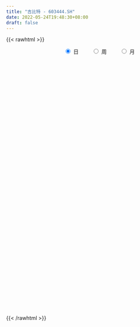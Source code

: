 ```yaml
---
title: "吉比特 - 603444.SH"
date: 2022-05-24T19:48:30+08:00
draft: false
---
```

{{< rawhtml >}}
    <div style="text-align: center">
        <label style="padding: 1rem;"><input style="margin-right: .5rem" type="radio" name="period" value="D" checked onclick="period_change(this)">日</label>
        <label style="padding: 1rem;"><input style="margin-right: .5rem" type="radio" name="period" value="W" onclick="period_change(this)">周</label>
        <label style="padding: 1rem;"><input style="margin-right: .5rem" type="radio" name="period" value="M" onclick="period_change(this)">月</label>
    </div>
    <div id="chart" style="height: 700px;"></div> 
    <script type="text/javascript">
        const D_v = [8212.3,7966.43,9810.75,5604.17,6034.55,9147.65,13395.24,8963.93,9456.13,10742.7,5992.84,10865.68,17449.96,13052.59,18629.07,15870.77,17156.05,20124.22,12674.32,10432.35,9265.03,9914.38,12501.86,12546.35,9649.72,8718.12,11181.09,6939.8,7931.23,7271.02,8077.54,10706.79,10529.13,15126.54,7281.71,8133.26,9789.97,10726.54,10818.87,11082.47,8009.58,12025.8,7934.01,8121.98,27683.08,18960.46,9283.53,6323.07,6444.29,8676.0,11483.41,15464.45,14160.37,12590.01,8336.53,6563.69,9635.74,22881.61,13988.17,10531.76,8834.13,9911.73,10812.29,6774.02,6684.11,11016.94,19465.19,11493.84,8445.22,6320.02,11162.46,9390.19,6411.49,8692.76,6709.0,6028.9,9453.49,22814.46,19098.98,15123.7,8407.77,6555.92,13269.9,15988.44,18237.62,10009.23,9335.24,6976.98,7463.31,7353.84,5228.35,5171.3,5827.61,7092.88,12288.7,20165.12,10191.0,11019.84,7919.64,10847.4,10726.79,5920.97,5085.47,26457.07,19934.6,12157.44,8179.26,7783.63,13226.71,12599.83,10535.91,9761.81,11428.03,13737.93,15489.77,11027.25,8717.16,8691.17,18492.7,14887.47,9391.87,11081.76,10582.44,10307.57,21475.08,21700.96,22452.12,15057.61,10646.1,9180.58,11076.9,8742.52,8267.19,6411.45,6728.47,10525.46,6796.92,16496.4,10108.4,6470.87,7194.81,8582.67,9545.44,11255.62,13261.01,12660.86,10611.05,6923.29,7931.53,8468.64,6684.34,22373.55,12129.18,13628.26,8656.22,7962.06,8138.08,15465.45,13452.82,18149.04,17404.97,11486.36,10760.82,11129.81,12835.37,9168.05,13431.91,10922.49,10310.91,9068.2,18982.72,11874.01,12353.78,7193.18,12435.02,7688.0,11855.01,9766.89,8385.86,7507.4,7609.07,8034.01,5626.47,6542.68,4634.86,3901.56,6076.02,5016.04,7183.09,11102.49,6186.39,9584.52,6807.0,5537.89,4973.71,4277.6,3503.0,4715.53,6042.19,8077.51,14424.68,6445.31,6422.49,5796.85,6651.51,8476.24,9711.34,12573.94,10271.25,6185.38,5894.7,5147.62,4150.54,7650.13,4492.67,8214.62,6237.56,14061.36,7477.0,6883.17,11427.41,15634.46,21606.52,12178.03,8487.5,8567.39,6994.5,5039.39,9432.84,5751.53,5850.68,10792.22,7828.93,6921.13,5123.91,9699.48,7266.22,4996.75,4303.27,3928.45,8348.16,4568.47,5553.08,5880.86,4623.36,6147.61,5452.94,6157.96,3921.12,4143.37]
const D_histogram = [0.0,-0.326165698,0.3615817887,0.5855297354,1.0515034234,2.25658909,1.6240356333,2.108869151,2.942431963,2.4817738731,2.0932338782,1.6285914608,3.5206633864,4.5786551446,6.1466938281,7.9155943255,10.5983717302,11.5184767645,10.8952705864,9.3969252359,8.3564245474,6.2412689832,5.9496521499,3.0020979628,1.3743178522,-0.6044409577,-1.2037245509,-2.1184284705,-3.2995874811,-4.2756805209,-4.51478584,-5.1199223127,-5.0049988562,-5.3947668188,-5.8912987934,-6.4292679626,-7.0445428175,-7.5201946505,-6.3409083232,-5.9802482821,-5.224579606,-3.6881137227,-2.9905332402,-2.1739430781,-4.6235144402,-3.5672176847,-3.0213115283,-2.8547110011,-2.0092257997,-1.9891346686,-3.3002743768,-6.5515421605,-8.7277670259,-9.993494019,-9.4508451038,-8.6482338072,-7.5276012483,-7.3127170665,-6.0624670108,-5.4875356307,-5.4264370072,-3.6770522056,-2.4453364621,-1.6657486198,-0.8189050386,-0.0210432674,0.2126954834,-0.0086042101,0.3138775781,0.9534888219,0.8488595026,1.4784922003,1.7139934118,1.6454930735,1.4968933357,1.2653952864,1.6681737595,-0.4776655111,0.5957163903,1.4651541829,1.3119183495,1.6421397438,3.2375998979,5.2081207369,4.4417180164,4.1405915711,3.543105678,3.1598926551,2.9092860052,2.3204672059,1.4589537609,0.55343263,0.1782258919,0.5150446513,2.4321445178,1.0064684595,-0.5507670254,-0.1483135283,0.3003411155,1.2326249729,0.9201773887,0.9223412476,0.8812632531,-0.681133896,-2.789082952,-4.0422237189,-4.4956800623,-4.6673121494,-3.97357097,-3.440519085,-2.8781804313,-2.5586291216,-1.9324101666,-1.0688702392,0.3867552024,0.9828728971,1.6314956396,2.4096114178,3.2663685874,3.5949994874,3.8631380013,4.2376256208,4.3851228428,4.5075371743,5.496334499,5.8620285763,6.6347763621,5.8944989499,5.5426986935,5.1266165568,4.042270843,3.223588028,2.1615333927,1.1295589231,0.1679614323,-0.2728911013,-0.7519426944,-1.9634364802,-2.6173904584,-3.1502573049,-3.3278084682,-2.8099829977,-1.8089881335,-0.7260912989,0.6289306775,1.5168738571,1.7338995753,1.843841549,1.2598828122,0.4990590561,0.0410802162,1.5822853879,2.1359915256,3.1750969408,3.0899882928,2.4672200283,1.3782994116,2.286294984,3.2293496079,4.2165880111,4.4822215552,3.8970846621,3.0131844496,1.6515110351,-0.3157460901,-1.1366885952,-3.0154287375,-3.2178728072,-3.6607091132,-4.235424441,-3.4498144219,-3.6346015437,-4.4011370607,-4.4739019903,-5.4268674739,-5.4423015131,-6.2515925742,-5.922948579,-5.4402471999,-4.591305602,-3.2515083708,-1.7160920601,-0.8699758888,-0.8622876023,-0.5484199682,0.0029250105,0.7665767932,1.5370502358,1.7148946575,0.6663744134,0.3550715097,-0.3476787697,-0.2943171246,-0.3057764971,-0.2411014828,-0.3296633175,-0.2487754608,-0.0064047099,-0.0917867262,-1.1958956665,-1.7390726474,-2.0361722902,-2.0348543102,-2.4484163598,-3.2630953656,-2.9846161961,-0.6687123118,1.1537887679,2.8228925032,3.5994074109,4.2920085228,4.286721252,3.9931303475,3.826549269,3.102705325,3.2254319048,3.5678205948,5.0567399282,5.3989726345,5.0305292215,3.9887030996,2.1607423972,1.4240896015,0.0291416469,-0.5938607973,-1.4045529685,-2.3005561413,-2.9486602745,-2.4344275615,-2.4692152294,-1.9771052864,-3.4895933613,-4.0212031133,-3.7782310621,-3.5430924701,-1.9491638984,-1.185823928,-1.1930915035,-1.3071251859,-1.1594644626,-0.4894734159,-0.2091618717,0.5151996627,1.3499015556,2.0003070463,2.2668330066,2.1393081386,1.9378445492,1.9211647084,1.5522068104]
const D_fast = [0.0,-0.4077071225,0.3704358114,0.740766192,1.4696157358,3.2388486749,3.0123041266,4.024354932,5.5935257348,5.7533111132,5.8880795878,5.8305850356,8.6028228077,10.8054783522,13.9101904926,17.6579895715,22.9903599087,26.7900841342,28.8906956027,29.7415815612,30.7901870094,30.235348691,31.4311448952,29.2341151988,27.9499145513,25.820045502,24.9198307711,23.4755197338,21.4694638529,19.424450683,18.0566489039,16.1715318529,15.0352055954,13.2967459281,11.3273892551,9.1821030953,6.8056925359,4.4499920403,4.0440512869,2.9096492574,2.359173032,2.9736104846,2.9235576571,3.1966620497,-0.4087879225,-0.2442955882,-0.4537173139,-1.000794537,-0.6576157854,-1.1348083216,-3.271016624,-8.1601699478,-12.5183365697,-16.2824370675,-18.1024994282,-19.4619465835,-20.2232143366,-21.8365094215,-22.1018761184,-22.8988286461,-24.1943392743,-23.3642175241,-22.7438358961,-22.3806852088,-21.7385678872,-20.9459669329,-20.6590543113,-20.8825050572,-20.4815538746,-19.6035704252,-19.4959848689,-18.4967291211,-17.8327295567,-17.4898566266,-17.2642330304,-17.1793822581,-16.3595603453,-18.6248159936,-17.4025049946,-16.1667786563,-15.9920349024,-15.251278572,-12.8464184435,-9.5738674203,-9.2298406367,-8.4958191892,-8.2075286627,-7.8007685219,-7.3240536706,-7.3327556683,-7.8295306731,-8.5966936465,-8.9273439117,-8.4617639894,-5.9366279934,-7.1106869368,-8.8056141781,-8.4402390631,-7.9164991404,-6.6760590398,-6.7584622768,-6.525713106,-6.3464752872,-8.0791559103,-10.8843757043,-13.148072401,-14.7254487599,-16.0639088843,-16.3635604475,-16.6906383338,-16.8478447879,-17.1679507586,-17.0248343453,-16.4285119776,-14.8761977354,-14.0343618164,-12.9778651641,-11.5973465314,-9.9239972149,-8.6966164431,-7.4626934288,-6.0287994042,-4.7850214714,-3.5357228464,-1.1728418969,0.6583593245,3.0898012007,3.823148526,4.857022943,5.7225949455,5.6488169424,5.6360311344,5.1143598474,4.3647751086,3.4451679758,2.9360926669,2.2690554002,0.5667024944,-0.7415990984,-2.0620302712,-3.0715335516,-3.2562038305,-2.7074559997,-1.8060819898,-0.293827344,0.9733342998,1.6238349119,2.1947372729,1.9257492391,1.289690247,0.8419814612,2.7787579799,3.866461999,5.6993416493,6.3867300745,6.3807668171,5.6364210533,7.1159903717,8.8663823976,10.9077678036,12.2939567365,12.6830910089,12.5524869088,11.6036912531,9.5574976054,8.4523829514,5.8197856248,4.8128733532,3.4548597689,1.8212883309,1.7444447446,0.6510072368,-1.2158125454,-2.4070529726,-4.7167353247,-6.0927447421,-8.4649339468,-9.6170270963,-10.4943875172,-10.7932723197,-10.2663521813,-9.1599588856,-8.5313366866,-8.7392203006,-8.5624576586,-8.0103814273,-7.0550854463,-5.9003494447,-5.2937813586,-6.1757079994,-6.3982430256,-7.1879129974,-7.2081306335,-7.2960341303,-7.2916344867,-7.4626121508,-7.4439181593,-7.2031485858,-7.3114772837,-8.7145601406,-9.6925052834,-10.4986479988,-11.0060435963,-12.0317097358,-13.6621625831,-14.1298374625,-11.9811116562,-9.8701633845,-7.4953365234,-5.8189697631,-4.0533665204,-2.9869734783,-2.2822817959,-1.4922255571,-1.4403931698,-0.5113086138,0.7230352248,3.4761395403,5.1681154052,6.0573042976,6.0126539506,4.7248788475,4.3442484521,2.9565859093,2.1851182657,1.0232878524,-0.4478543557,-1.8331235575,-1.9274977348,-2.5795892101,-2.5817555887,-4.9666420039,-6.5035525343,-7.2051382486,-7.8557727741,-6.749135177,-6.2822511886,-6.58779164,-7.0286066189,-7.1708120112,-6.6231893185,-6.3951682422,-5.5420067922,-4.3698295104,-3.2193472581,-2.3861130461,-1.9788108795,-1.6958133316,-1.2322019954,-1.2131081907]
const D_slow = [0.0,-0.0815414245,0.0088540227,0.1552364565,0.4181123124,0.9822595849,1.3882684932,1.915485781,2.6510937717,3.27153724,3.7948457096,4.2019935748,5.0821594214,6.2268232075,7.7634966646,9.7423952459,12.3919881785,15.2716073696,17.9954250162,20.3446563252,22.4337624621,23.9940797079,25.4814927453,26.232017236,26.5755966991,26.4244864597,26.123555322,25.5939482043,24.769051334,23.7001312038,22.5714347438,21.2914541657,20.0402044516,18.6915127469,17.2186880485,15.6113710579,13.8502353535,11.9701866909,10.3849596101,8.8898975395,7.583752638,6.6617242073,5.9140908973,5.3706051278,4.2147265177,3.3229220965,2.5675942144,1.8539164642,1.3516100142,0.8543263471,0.0292577529,-1.6086277873,-3.7905695437,-6.2889430485,-8.6516543244,-10.8137127762,-12.6956130883,-14.5237923549,-16.0394091076,-17.4112930153,-18.7679022671,-19.6871653185,-20.298499434,-20.714936589,-20.9196628486,-20.9249236655,-20.8717497946,-20.8739008471,-20.7954314526,-20.5570592472,-20.3448443715,-19.9752213214,-19.5467229685,-19.1353497001,-18.7611263662,-18.4447775446,-18.0277341047,-18.1471504825,-17.9982213849,-17.6319328392,-17.3039532518,-16.8934183159,-16.0840183414,-14.7819881572,-13.6715586531,-12.6364107603,-11.7506343408,-10.960661177,-10.2333396757,-9.6532228742,-9.288484434,-9.1501262765,-9.1055698035,-8.9768086407,-8.3687725112,-8.1171553964,-8.2548471527,-8.2919255348,-8.2168402559,-7.9086840127,-7.6786396655,-7.4480543536,-7.2277385403,-7.3980220143,-8.0952927523,-9.1058486821,-10.2297686976,-11.396596735,-12.3899894775,-13.2501192487,-13.9696643566,-14.609321637,-15.0924241786,-15.3596417384,-15.2629529378,-15.0172347135,-14.6093608036,-14.0069579492,-13.1903658024,-12.2916159305,-11.3258314302,-10.266425025,-9.1701443143,-8.0432600207,-6.6691763959,-5.2036692519,-3.5449751613,-2.0713504239,-0.6856757505,0.5959783887,1.6065460994,2.4124431064,2.9528264546,3.2352161854,3.2772065435,3.2089837682,3.0209980946,2.5301389745,1.8757913599,1.0882270337,0.2562749167,-0.4462208328,-0.8984678662,-1.0799906909,-0.9227580215,-0.5435395572,-0.1100646634,0.3508957239,0.6658664269,0.7906311909,0.800901245,1.196472592,1.7304704734,2.5242447086,3.2967417818,3.9135467888,4.2581216417,4.8296953877,5.6370327897,6.6911797925,7.8117351813,8.7860063468,9.5393024592,9.952180218,9.8732436955,9.5890715467,8.8352143623,8.0307461605,7.1155688822,6.0567127719,5.1942591664,4.2856087805,3.1853245153,2.0668490177,0.7101321493,-0.650443229,-2.2133413726,-3.6940785173,-5.0541403173,-6.2019667178,-7.0148438105,-7.4438668255,-7.6613607977,-7.8769326983,-8.0140376903,-8.0133064377,-7.8216622394,-7.4373996805,-7.0086760161,-6.8420824128,-6.7533145353,-6.8402342278,-6.9138135089,-6.9902576332,-7.0505330039,-7.1329488333,-7.1951426985,-7.1967438759,-7.2196905575,-7.5186644741,-7.953432636,-8.4624757085,-8.9711892861,-9.583293376,-10.3990672174,-11.1452212665,-11.3123993444,-11.0239521524,-10.3182290266,-9.4183771739,-8.3453750432,-7.2736947302,-6.2754121434,-5.3187748261,-4.5430984949,-3.7367405186,-2.84478537,-1.5806003879,-0.2308572293,1.0267750761,2.023950851,2.5641364503,2.9201588507,2.9274442624,2.7789790631,2.4278408209,1.8527017856,1.115536717,0.5069298266,-0.1103739807,-0.6046503023,-1.4770486426,-2.482349421,-3.4269071865,-4.312680304,-4.7999712786,-5.0964272606,-5.3947001365,-5.721481433,-6.0113475486,-6.1337159026,-6.1860063705,-6.0572064548,-5.7197310659,-5.2196543044,-4.6529460527,-4.1181190181,-3.6336578808,-3.1533667037,-2.7653150011]
const D_data = [['2021-05-13', 412.2319, 412.978, 406.9811, 417.8278],['2021-05-14', 411.9987, 407.8671, 404.5095, 412.9873],['2021-05-17', 410.3013, 421.5677, 408.0443, 422.5843],['2021-05-18', 423.1439, 418.6205, 415.0298, 423.2372],['2021-05-19', 418.5739, 424.2258, 416.5687, 428.1616],['2021-05-20', 423.0133, 439.456, 419.7957, 440.771],['2021-05-21', 436.4808, 419.7024, 418.2009, 442.9068],['2021-05-24', 422.6403, 435.0445, 419.6931, 441.1441],['2021-05-25', 438.3928, 445.3503, 435.1751, 446.74],['2021-05-26', 447.6726, 432.7409, 429.0289, 447.6726],['2021-05-27', 433.6829, 433.6829, 430.4186, 439.2788],['2021-05-28', 435.5388, 432.4797, 427.1543, 447.6726],['2021-05-31', 435.5482, 468.6293, 433.6829, 473.7869],['2021-06-01', 469.1236, 470.2428, 458.8645, 480.2035],['2021-06-02', 483.1134, 489.073, 483.1134, 507.3623],['2021-06-03', 495.2938, 507.5488, 495.2938, 516.5396],['2021-06-04', 509.9831, 540.1077, 509.2369, 540.4714],['2021-06-07', 559.5908, 538.6528, 524.15, 560.5234],['2021-06-08', 538.9406, 531.4939, 517.0862, 538.9406],['2021-06-09', 536.9504, 525.6566, 512.5059, 539.8072],['2021-06-10', 531.8653, 534.6935, 527.5801, 542.5877],['2021-06-11', 533.2651, 521.838, 518.048, 537.0742],['2021-06-15', 525.6471, 546.5968, 518.9812, 548.4918],['2021-06-16', 550.4915, 511.8012, 509.7919, 551.339],['2021-06-17', 509.7443, 521.4571, 507.2685, 522.4094],['2021-06-18', 518.1909, 511.3632, 508.5159, 528.9609],['2021-06-21', 508.6016, 524.6853, 508.6016, 533.2651],['2021-06-22', 524.6377, 518.9812, 509.9348, 524.6853],['2021-06-23', 516.2102, 511.3727, 509.9824, 520.8858],['2021-06-24', 517.2481, 508.5064, 498.9933, 517.9718],['2021-06-25', 509.4587, 514.2199, 504.2212, 519.3145],['2021-06-28', 521.838, 506.6019, 503.7546, 526.3327],['2021-06-29', 507.078, 513.182, 504.6974, 521.838],['2021-06-30', 508.4397, 504.6974, 486.1473, 508.4397],['2021-07-01', 502.5357, 498.9838, 498.3458, 509.3444],['2021-07-02', 497.8411, 493.0512, 492.1275, 507.3732],['2021-07-05', 495.1748, 485.6427, 481.4146, 495.8318],['2021-07-06', 486.8996, 480.4243, 473.5871, 491.8419],['2021-07-07', 485.6903, 499.1076, 477.358, 502.3738],['2021-07-08', 500.317, 489.4517, 481.6051, 505.2497],['2021-07-09', 491.3943, 494.1082, 483.7857, 498.9457],['2021-07-12', 490.4135, 507.5541, 478.0817, 511.3632],['2021-07-13', 505.383, 501.3168, 497.2793, 511.3632],['2021-07-14', 498.0411, 505.6496, 492.318, 509.4587],['2021-07-15', 495.1748, 458.2271, 455.0847, 497.4888],['2021-07-16', 465.6547, 495.6414, 460.8934, 499.8408],['2021-07-19', 492.3085, 491.3657, 487.9376, 502.7928],['2021-07-20', 491.3467, 486.4997, 466.6165, 497.8316],['2021-07-21', 493.4036, 496.0318, 486.6044, 496.965],['2021-07-22', 496.0318, 486.5854, 481.8527, 496.0318],['2021-07-23', 484.4618, 464.3311, 458.608, 486.5949],['2021-07-26', 453.2468, 423.5554, 418.994, 453.98],['2021-07-27', 423.6506, 415.7754, 413.3852, 440.5722],['2021-07-28', 421.8508, 409.6048, 401.3772, 421.8508],['2021-07-29', 418.9655, 421.4318, 415.185, 423.5554],['2021-07-30', 419.4702, 419.6797, 413.9566, 424.9171],['2021-08-02', 416.1944, 420.7081, 403.7865, 424.5076],['2021-08-03', 419.5463, 405.072, 378.9991, 420.8414],['2021-08-04', 398.749, 414.4708, 396.0065, 417.28],['2021-08-05', 400.7678, 403.9293, 395.6161, 411.1569],['2021-08-06', 404.7101, 392.2451, 388.6931, 408.8144],['2021-08-09', 387.2933, 411.9187, 384.5508, 414.1375],['2021-08-10', 411.5188, 408.2049, 392.2355, 414.2327],['2021-08-11', 407.5574, 403.4151, 400.0441, 415.1755],['2021-08-12', 403.6436, 404.7006, 399.9679, 412.3092],['2021-08-13', 410.4237, 405.2244, 398.0539, 417.4514],['2021-08-16', 407.4146, 398.0443, 396.3112, 438.4963],['2021-08-17', 403.2722, 389.474, 387.5695, 403.2722],['2021-08-18', 388.4741, 393.7116, 383.3795, 394.6162],['2021-08-19', 393.5401, 397.8539, 391.2642, 399.9584],['2021-08-20', 389.5026, 387.779, 372.9047, 391.2928],['2021-08-23', 390.4167, 396.4636, 386.8172, 397.6253],['2021-08-24', 395.0257, 392.3308, 388.8265, 399.4537],['2021-08-25', 395.1018, 387.56, 385.6935, 399.8346],['2021-08-26', 385.6554, 384.5223, 379.2848, 389.4645],['2021-08-27', 385.1222, 380.9037, 377.0851, 387.5123],['2021-08-30', 378.7801, 387.8932, 373.476, 391.6737],['2021-08-31', 376.1424, 349.1077, 349.1077, 377.0946],['2021-09-01', 352.3359, 384.0176, 350.6409, 384.0176],['2021-09-02', 387.8266, 385.0174, 383.2367, 397.0921],['2021-09-03', 390.2834, 372.7618, 371.562, 390.2834],['2021-09-06', 374.8378, 378.0469, 362.6203, 381.3798],['2021-09-07', 379.5991, 398.7395, 376.1424, 401.5201],['2021-09-08', 400.844, 414.3089, 392.8736, 418.0418],['2021-09-09', 399.9393, 385.1127, 379.9705, 399.9393],['2021-09-10', 380.9132, 389.6168, 376.1328, 392.9688],['2021-09-13', 389.3597, 384.8079, 380.1704, 395.6637],['2021-09-14', 387.979, 385.903, 384.2556, 398.0443],['2021-09-15', 384.3128, 386.7696, 372.3333, 387.1886],['2021-09-16', 386.6172, 380.9322, 374.3331, 389.3692],['2021-09-17', 378.8468, 373.7427, 372.0762, 380.7132],['2021-09-22', 370.105, 367.8863, 363.1345, 375.1996],['2021-09-23', 367.8863, 370.0479, 366.6198, 379.7229],['2021-09-24', 374.4854, 377.8564, 368.5243, 382.6939],['2021-09-27', 376.9042, 403.7293, 373.6189, 404.8435],['2021-09-28', 395.6161, 363.3631, 363.3535, 399.7298],['2021-09-29', 357.0877, 352.6311, 351.3932, 364.3153],['2021-09-30', 352.9358, 372.6, 352.9358, 372.9809],['2021-10-08', 378.942, 374.3712, 366.6388, 380.4275],['2021-10-11', 374.3712, 383.6462, 368.2958, 389.4645],['2021-10-12', 375.1901, 369.4766, 365.1914, 380.7418],['2021-10-13', 370.2384, 372.2381, 361.868, 373.6284],['2021-10-14', 372.3524, 371.2668, 364.382, 373.2665],['2021-10-15', 359.954, 346.8794, 334.243, 359.954],['2021-10-18', 345.6701, 327.5772, 322.1588, 345.6701],['2021-10-19', 326.6249, 325.1965, 317.8832, 329.1674],['2021-10-20', 326.6154, 325.7774, 321.9683, 329.3579],['2021-10-21', 326.0535, 322.3873, 320.9209, 327.4629],['2021-10-22', 326.6249, 329.4817, 324.5109, 338.5281],['2021-10-25', 329.9483, 325.9869, 321.8636, 332.3384],['2021-10-26', 326.4725, 324.8442, 322.2255, 329.4817],['2021-10-27', 326.6249, 319.9686, 319.4258, 326.6249],['2021-10-28', 322.254, 322.454, 320.778, 330.4339],['2021-10-29', 324.1395, 326.0916, 318.0546, 329.2912],['2021-11-01', 325.5774, 337.3473, 325.4822, 341.3754],['2021-11-02', 337.0997, 330.5292, 329.6055, 339.9089],['2021-11-03', 329.1103, 333.5002, 329.1103, 338.69],['2021-11-04', 334.6429, 338.5757, 334.6429, 341.3849],['2021-11-05', 338.033, 344.3369, 336.795, 354.7165],['2021-11-08', 348.0222, 341.8706, 340.9088, 353.3453],['2021-11-09', 338.9186, 344.0417, 338.9186, 350.9075],['2021-11-10', 343.7656, 348.8316, 342.699, 352.812],['2021-11-11', 345.6701, 349.4791, 338.6043, 351.0027],['2021-11-12', 349.4791, 352.2407, 345.8986, 356.7639],['2021-11-15', 355.0689, 369.0861, 354.9546, 376.8661],['2021-11-16', 369.0861, 368.6671, 361.9537, 385.665],['2021-11-17', 366.1913, 381.256, 364.7153, 389.2835],['2021-11-18', 380.9132, 367.0102, 365.1914, 384.008],['2021-11-19', 366.0675, 373.3142, 363.3631, 374.8092],['2021-11-22', 371.8667, 374.7045, 367.572, 378.9515],['2021-11-23', 372.2381, 366.096, 364.7153, 372.2381],['2021-11-24', 366.1913, 367.4673, 362.3441, 369.8384],['2021-11-25', 366.6198, 361.8585, 359.535, 369.3718],['2021-11-26', 360.9062, 358.3161, 356.5258, 364.7057],['2021-11-29', 353.2882, 354.7737, 351.2503, 358.3161],['2021-11-30', 354.7165, 357.9161, 353.2882, 361.868],['2021-12-01', 357.9542, 354.9736, 352.3359, 358.0399],['2021-12-02', 353.2977, 340.5088, 336.7188, 356.4306],['2021-12-03', 342.699, 340.9088, 335.2905, 344.5178],['2021-12-06', 340.8897, 337.0997, 337.0997, 342.7657],['2021-12-07', 338.5472, 337.1188, 332.9098, 339.8423],['2021-12-08', 338.8138, 344.2798, 333.7668, 344.6035],['2021-12-09', 345.6701, 352.5073, 342.8514, 353.8309],['2021-12-10', 348.5269, 358.0304, 347.7841, 359.554],['2021-12-13', 359.0017, 367.8768, 359.0017, 371.1811],['2021-12-14', 367.8768, 368.8671, 364.7914, 374.8187],['2021-12-15', 366.0103, 364.7153, 363.0012, 371.9524],['2021-12-16', 365.0009, 365.7151, 360.792, 368.5243],['2021-12-17', 362.8203, 357.0496, 357.0496, 367.0578],['2021-12-20', 358.0114, 351.9931, 351.4884, 363.6773],['2021-12-21', 351.1741, 352.812, 350.4409, 358.6684],['2021-12-22', 352.3359, 381.6083, 351.9645, 386.8077],['2021-12-23', 378.0469, 376.6185, 373.5427, 385.5507],['2021-12-24', 376.7423, 389.4645, 374.2474, 394.2162],['2021-12-27', 389.1883, 380.8941, 378.2659, 389.1883],['2021-12-28', 380.1514, 374.9806, 373.7617, 381.7512],['2021-12-29', 375.9519, 366.6198, 364.8391, 377.0946],['2021-12-30', 365.6675, 393.283, 365.6675, 394.4638],['2021-12-31', 390.5215, 401.7105, 386.6172, 407.7955],['2022-01-04', 402.139, 411.376, 400.9106, 413.1853],['2022-01-05', 407.6717, 410.2618, 404.7101, 427.1358],['2022-01-06', 407.0717, 403.2818, 397.0921, 411.176],['2022-01-07', 407.186, 399.6346, 398.5205, 413.1567],['2022-01-10', 398.0443, 390.8167, 388.0837, 399.6917],['2022-01-11', 389.4835, 376.1424, 375.133, 398.6157],['2022-01-12', 377.7517, 383.7509, 375.9138, 385.4174],['2022-01-13', 383.7509, 362.8107, 361.8585, 386.6172],['2022-01-14', 362.8107, 376.8756, 357.0972, 378.0469],['2022-01-17', 378.0278, 370.4288, 366.6198, 385.6554],['2022-01-18', 370.4288, 363.782, 362.6203, 374.0474],['2022-01-19', 369.4766, 379.1229, 367.572, 386.5029],['2022-01-20', 378.9991, 366.4198, 365.1914, 378.9991],['2022-01-21', 366.6198, 353.85, 352.3359, 371.6858],['2022-01-24', 349.5267, 357.0781, 349.1553, 358.0304],['2022-01-25', 357.0972, 339.4804, 339.09, 357.0972],['2022-01-26', 339.5566, 344.2417, 338.1853, 346.5747],['2022-01-27', 346.1367, 327.1486, 325.6726, 346.1367],['2022-01-28', 330.0054, 334.7953, 326.1488, 342.5657],['2022-02-07', 339.0043, 333.7383, 327.5772, 340.9088],['2022-02-08', 333.2907, 337.1093, 326.7296, 337.8616],['2022-02-09', 337.9568, 345.1082, 333.9287, 345.1082],['2022-02-10', 344.7178, 352.3359, 339.7375, 355.0308],['2022-02-11', 349.4791, 348.0412, 347.127, 355.6688],['2022-02-14', 346.6604, 338.0425, 335.1952, 346.6604],['2022-02-15', 338.0425, 341.0516, 336.1475, 345.5082],['2022-02-16', 343.6703, 345.013, 339.9756, 345.4701],['2022-02-17', 342.8228, 350.4218, 341.9658, 356.9639],['2022-02-18', 348.3364, 354.507, 345.7463, 356.0497],['2022-02-21', 353.2977, 349.9267, 346.6604, 358.0399],['2022-02-22', 346.6795, 332.1575, 326.3392, 346.6795],['2022-02-23', 332.2242, 337.1474, 332.167, 342.0515],['2022-02-24', 337.2902, 328.5199, 322.7016, 338.8138],['2022-02-25', 331.4528, 334.9953, 329.6721, 337.9568],['2022-02-28', 334.9095, 333.0622, 328.5294, 336.3284],['2022-03-01', 333.4431, 332.9384, 330.1102, 336.1094],['2022-03-02', 329.3198, 329.7102, 325.9869, 332.148],['2022-03-03', 330.3768, 330.5577, 328.0533, 331.0529],['2022-03-04', 328.5294, 332.3289, 327.6724, 335.6714],['2022-03-07', 330.5292, 327.5772, 322.3397, 331.2338],['2022-03-08', 325.5584, 310.008, 309.4938, 330.0435],['2022-03-09', 310.3984, 310.2841, 283.8494, 312.3029],['2022-03-10', 310.5127, 308.3987, 307.5797, 314.236],['2022-03-11', 299.1427, 308.4558, 298.6856, 310.9126],['2022-03-14', 306.0466, 299.0094, 299.0094, 310.446],['2022-03-15', 296.1621, 286.9252, 286.7728, 299.3712],['2022-03-16', 290.8961, 295.1242, 278.2501, 295.9621],['2022-03-17', 300.4378, 324.6347, 300.4378, 324.6347],['2022-03-18', 320.5304, 328.2818, 319.0068, 333.9573],['2022-03-21', 334.881, 335.9094, 329.5388, 341.5087],['2022-03-22', 337.0902, 332.5289, 330.8148, 339.0424],['2022-03-23', 333.4812, 337.3664, 327.6629, 339.8232],['2022-03-24', 337.0045, 332.8146, 330.0054, 337.0045],['2022-03-25', 333.6621, 330.7482, 330.6434, 335.0333],['2022-03-28', 326.4916, 333.405, 323.8919, 334.3953],['2022-03-29', 335.4999, 326.0821, 325.9297, 335.6904],['2022-03-30', 328.6723, 337.014, 323.7681, 339.4423],['2022-03-31', 335.4142, 343.2894, 334.5572, 345.3844],['2022-04-01', 342.6038, 365.7818, 340.3089, 367.572],['2022-04-06', 364.2391, 360.4491, 357.878, 369.4766],['2022-04-07', 360.4491, 355.7164, 352.6787, 366.5246],['2022-04-08', 357.0972, 347.2889, 342.8133, 361.668],['2022-04-11', 344.6607, 332.4432, 320.9209, 369.248],['2022-04-12', 359.9444, 340.9945, 332.3384, 361.649],['2022-04-13', 333.9287, 327.9581, 323.3682, 339.4709],['2022-04-14', 329.4817, 332.3384, 325.7012, 334.5286],['2022-04-15', 328.5294, 325.6631, 323.7681, 330.053],['2022-04-18', 323.5205, 318.7783, 315.1978, 325.3298],['2022-04-19', 318.7211, 315.7977, 313.7694, 323.3396],['2022-04-20', 316.0739, 327.9581, 313.3694, 333.0907],['2022-04-21', 323.8253, 320.4352, 320.2448, 332.1385],['2022-04-22', 320.4352, 326.444, 315.8834, 328.0438],['2022-04-25', 314.2455, 296.2002, 295.9621, 317.7308],['2022-04-26', 299.0094, 299.6474, 293.6101, 309.2938],['2022-04-27', 293.4672, 305.0181, 293.2958, 307.5797],['2022-04-28', 303.7707, 302.7232, 300.9615, 308.0558],['2022-04-29', 304.7229, 321.8636, 301.7519, 330.1102],['2022-05-05', 318.0546, 315.8834, 311.3887, 318.0546],['2022-05-06', 304.7229, 306.5703, 301.8852, 310.4365],['2022-05-09', 305.6752, 303.1041, 300.9901, 308.751],['2022-05-10', 299.9712, 304.6468, 296.1526, 306.1989],['2022-05-11', 303.5802, 311.8839, 301.0758, 316.7214],['2022-05-12', 309.4842, 308.4177, 306.218, 313.0933],['2022-05-13', 316.0358, 315.9596, 313.1028, 319.5782],['2022-05-16', 317.1023, 321.4827, 317.1023, 323.292],['2022-05-17', 322.7016, 323.7681, 319.7686, 326.5963],['2022-05-18', 325.2822, 322.454, 318.0736, 328.2342],['2022-05-19', 318.8164, 319.0354, 314.7217, 321.5589],['2022-05-20', 312.59, 318.3, 312.29, 320.45],['2022-05-23', 319.89, 321.09, 316.0, 322.5],['2022-05-24', 321.08, 316.6, 316.0, 325.86]]
const W_v = [38115.51,45896.41,49788.26,26888.86,35863.28,71916.92,42527.46,53639.79,37231.79,35704.06,20561.29,22019.76,26958.93,24743.2,25151.69,47228.22,58677.25,66849.92,46201.56,31017.52,32713.57,20946.9,22747.97,34423.81,35444.54,46221.09,29798.56,31618.44,21871.72,35050.73,60840.1,16317.0,51123.03,46661.03,40762.31,55957.27,51638.26,32674.59,35086.97,28202.4,24807.5,15342.94,30436.41,21394.93,25441.68,19386.01,17778.13,18923.34,24665.45,29925.33,27156.96,37978.87,26789.65,26285.42,22370.88,26942.59,35465.97,31823.3,47292.5,47293.27,31828.19,28551.04,31110.34,30678.96,24597.18,33408.77,55796.06,47380.38,69574.96,75434.64,57705.8,52533.44,86711.55,71314.23,54405.92,28825.7,46441.93,31961.52,25058.71,42354.36,38134.28,51205.52,74951.49,60138.35,77156.35,56754.33,42961.78,47339.88,68607.98,48978.79,42460.21,23892.65,42795.09,35836.62,34636.8,22535.65,23089.44,22593.07,29802.32,27497.26,40945.21,27144.25,19339.76,24835.66,40122.66,36438.98,74337.13,68035.89,44182.97,65685.5,39258.69,52407.23,71303.95,7675.88,37908.86,49054.23,52643.94,38105.69,40583.0,44833.96,86710.71,48326.92,45988.75,38941.35,58120.93,36359.38,42388.4,82353.93,37687.25,37290.9,69766.24,44841.41,59100.71,70656.83,58657.84,49671.2,62933.39,44307.07,39867.92,65637.92,66897.07,68533.84,39938.1,47369.42,44355.82,51317.19,37874.05,47615.75,48442.9,49122.77,35761.24,71463.2,90183.99,73963.64,61174.62,61799.94,60377.32,37444.83,88504.98,45357.03,36484.45,39681.28,36333.36,26383.41,12580.4,4633.2,52741.44,72237.14,54309.34,43012.9,57133.35,48296.88,57165.83,74541.13,48001.66,57727.09,44059.03,57410.52,113998.07,159199.46,83406.83,126146.56,107723.61,41172.12,42433.78,110965.1,92792.73,83064.02,72804.28,45904.29,60794.95,36913.99,40336.87,66835.73,65672.3,28692.15,39625.5,43992.36,46021.28,82158.44,62410.3,43416.05,41400.68,51777.43,50427.43,74725.33,42210.3,57115.05,65871.41,45199.09,56886.73,37232.34,74898.4,64061.11,36357.72,18091.79,53664.66,7919.64,59037.7,61281.64,58063.51,62418.05,56251.11,91331.87,43678.64,50655.65,43049.41,51387.74,63283.97,53674.63,57801.19,57487.63,62589.62,48938.1,37162.81,26171.16,40863.49,23007.73,41412.18,43209.88,31649.49,40656.34,25787.58,66473.9,33068.94,40365.67,12262.97,26701.43,28262.73,8064.49]
const W_histogram = [0.0,-1.2380690598,-1.1340338097,-1.4076379709,-1.1466185525,-2.752769376,-4.0488255631,-3.7342329913,-3.5683597073,-3.2207048392,-3.2559491653,-2.8603593256,-2.4083027313,-2.2372632114,-1.7530948966,-0.5247122404,0.829165242,1.2478658125,1.9170716144,1.4453482621,0.0143250156,-1.370891419,-2.4743908331,-3.0053959841,-2.3349934157,-0.8188061018,-0.5227667014,-0.3420650007,-1.1568102322,-2.9935660753,-4.3207906767,-4.6042417214,-3.920413578,-2.5882003791,-1.9191110845,-1.8935012574,-0.2642492156,0.1902268975,0.4236327932,0.2843830121,0.3246469651,0.76172997,1.1407384453,1.4738145469,1.5757458789,1.3985465484,1.2851614762,1.1080089198,0.3569989084,0.0795383701,-0.1508881874,0.2220307678,0.1645671573,0.1940457469,-0.3202562863,0.0639878497,0.2695229113,1.0238109647,1.4895078764,2.0595459829,1.9955542457,1.7993652407,1.4129757415,0.206158315,-0.5416456358,-0.5746419689,0.8505416469,1.8243523193,3.078252434,3.5424952075,3.7660035131,3.8464292585,4.7548756868,5.3437746375,4.9649169914,4.7045900457,4.6777183074,4.5906521845,4.1587263758,3.4580551624,2.7470509492,2.0189911716,2.550228268,2.5456038461,3.3696619093,5.1753566358,5.5548663984,5.6469285119,6.0193898036,5.9212080741,4.9970209676,4.6183942118,3.2590721115,2.941634721,1.1055405111,0.2672008333,-1.3086369457,-2.0225412135,-1.6913116809,-1.5395482963,-0.7007490148,-0.9992898196,-1.4634620668,-1.6038545372,-1.3115132868,-1.4919035744,0.3667673511,3.0323379575,3.9597600746,4.2658896486,3.9321707457,4.03225659,3.3894065359,2.4956581856,1.8022232768,2.4610659203,1.326658376,-0.3124399636,-1.6460446667,-1.6811748333,0.495900735,0.2896863622,0.3759631811,0.1843832427,0.6951699073,-0.1977103167,-0.382834504,2.6498245587,4.4660665518,5.4897717323,8.0583935753,9.5467961276,11.0776074326,9.5400739843,7.6655723041,3.849832339,2.1944754133,0.8640161963,-1.1142638395,-4.2909958881,-4.8702470715,-6.1495318455,-6.8778572023,-5.0973880746,-2.6766065106,-3.0008730366,-3.2905349395,-3.7917573437,-2.421755737,-0.1916180123,5.1710997302,9.0593256141,16.2479864109,17.7467044526,15.6695741137,15.9026015389,14.4252315916,11.6162372563,10.4658428656,9.5897436611,5.5140394748,-0.0809285592,-1.0796644901,-1.6515167305,-2.6856943654,-2.9214093302,-6.3665590807,-16.421917749,-21.5505233354,-24.8105606042,-27.2606183741,-29.2249154392,-31.6526027223,-29.5841461873,-27.161045787,-23.6653719404,-19.7945811225,-15.4857805965,-15.3695151401,-17.9741270272,-18.151546821,-15.2368475772,-12.8906563669,-10.6884702863,-6.7266935966,-6.3510984517,-1.6319088103,0.6075184005,1.3828065511,2.3251076349,4.8220410242,6.3177098552,7.5364185803,11.9829683346,15.5364871382,15.9057740762,15.5378322125,15.4053185202,15.4523176337,21.6272992528,23.2356887638,22.342005848,20.726783978,17.163502636,13.9452816094,11.1106480216,6.5437169298,0.2641091079,-5.6616498937,-8.4629605019,-11.0814225343,-12.7481986234,-13.7828769732,-12.7404714318,-12.5104911573,-11.4976906062,-10.619098479,-9.3979947551,-9.8723000384,-10.7177081259,-10.8330384403,-9.0793129751,-6.8853095233,-3.6742091451,-2.287574282,-2.2657044201,-0.8916715444,0.1046212611,2.942923696,5.493133979,6.8025772826,5.9302371272,3.7055968812,0.9949482109,0.1808567019,0.1650641499,-1.0077417862,-1.7669363316,-3.5764238837,-3.1524325509,-2.4514303343,0.4703991698,1.2140247451,0.3507108485,-0.0454013298,-0.4699578294,-1.5726878471,-1.4639066152,-1.0479838859,-0.7168144949]
const W_fast = [0.0,-1.5475863248,-1.7270595271,-2.3525731811,-2.3782084007,-4.6725515683,-6.9808141461,-7.5997798222,-8.325996465,-8.7835178066,-9.6327494241,-9.9522494159,-10.1022685044,-10.4905447873,-10.4446501967,-9.3474456006,-7.7862768076,-7.055609784,-5.9071360785,-6.0175223653,-7.4449643579,-9.1729036472,-10.8950007696,-12.1773549166,-12.0907007022,-10.7792149137,-10.6138671886,-10.5186817381,-11.6226295277,-14.2077768896,-16.6151991601,-18.0497106352,-18.3459858863,-17.6608227822,-17.4715112588,-17.919276746,-16.3560870081,-15.8540541706,-15.5147400767,-15.5828941047,-15.4614684104,-14.833952913,-14.1697598263,-13.468230088,-12.9723622864,-12.7999249798,-12.5920196829,-12.4921700094,-13.1539302936,-13.4115062394,-13.6796548438,-13.2512281966,-13.2675500178,-13.1895599915,-13.7839260963,-13.3836849978,-13.1107692084,-12.1005284138,-11.262454533,-10.1775299308,-9.7426331065,-9.4889808014,-9.5221263652,-10.677404213,-11.5606195728,-11.737276398,-10.0994573705,-8.6695586182,-6.646095395,-5.2962288196,-4.1312196358,-3.0891865757,-0.9920212258,0.9328213842,1.795192986,2.7110135517,3.8535713903,4.9141683136,5.5219240988,5.6857666759,5.6615252001,5.4382132154,6.6070073787,7.2387839184,8.9052574589,12.0047913444,13.7730177066,15.2768119481,17.1541206906,18.5362409796,18.8613091151,19.6372809122,19.0927268398,19.5106981296,17.9509890474,17.179449578,15.2764525626,14.0569129914,13.9653146038,13.7321909143,14.3958029421,13.8474396824,13.0174019185,12.4760458138,12.4405087424,11.8871425613,13.8375053246,17.2611604204,19.1785225561,20.5511245422,21.2004483257,22.3085983176,22.5130998974,22.2432660935,22.000387004,23.2744961275,22.4717531772,20.7545448467,19.0094289769,18.554005102,20.8550558541,20.7212630718,20.901530686,20.7560465582,21.4406256996,20.4983178965,20.2174850832,23.9126002855,26.8453589166,29.2415070302,33.824727267,37.6998288512,42.0000420143,42.8475270621,42.8894184579,40.0361365776,38.9293985052,37.8149433373,35.5580973416,31.308616321,29.5118033697,26.6951356343,24.2473459769,24.753468086,26.5050980224,25.4306132373,24.3183175995,22.8691558593,23.6337185317,25.8159517534,32.4714444284,38.6245017159,49.8751591153,55.8105532703,57.6508164598,61.8594942698,63.9884322203,64.083497199,65.5495635248,67.0709002356,64.373705918,58.7585057442,57.4898536907,56.5051222677,54.7995210415,53.8334537442,48.7966642235,34.6358261179,24.1195896976,14.6569122778,5.3916999143,-3.8788260105,-14.2196639742,-19.547243986,-23.9144050325,-26.335074171,-27.4129286338,-26.9755732569,-30.7016865855,-37.7998302294,-42.5151367284,-43.4096493789,-44.2861222603,-44.7560537513,-42.4759504608,-43.6881299288,-39.37691749,-36.985610679,-35.8646208907,-34.3410428982,-30.6385992528,-27.5635029579,-24.4606895878,-17.0183977498,-9.5807571617,-5.2350267047,-1.7185105153,2.0003054225,5.9103839444,17.4921903767,24.9095020787,29.6013206249,33.1677947494,33.8953890663,34.1634884421,34.1065168597,31.1755150004,24.9619344554,17.6207629804,12.7037122467,7.3148945808,2.4610688359,-2.0193287573,-4.1620410738,-7.0596835887,-8.9213056891,-10.6974881816,-11.8258831466,-14.7682634394,-18.2930985584,-21.1166884829,-21.6327912615,-21.1601151905,-18.8675670985,-18.0528258059,-18.597382049,-17.4462670594,-16.4238189387,-12.8497855798,-8.9262918021,-5.9162041778,-5.3059850514,-6.6042260772,-9.0661376947,-9.8350150282,-9.8095415427,-11.2342829254,-12.4352115537,-15.1388050767,-15.5029218816,-15.4147772486,-12.3753479521,-11.3282161904,-12.103852375,-12.5113148857,-13.0533608427,-14.5492628221,-14.806458244,-14.6525314863,-14.5005657189]
const W_slow = [0.0,-0.309517265,-0.5930257174,-0.9449352101,-1.2315898482,-1.9197821923,-2.931988583,-3.8655468308,-4.7576367577,-5.5628129675,-6.3768002588,-7.0918900902,-7.693965773,-8.2532815759,-8.6915553,-8.8227333602,-8.6154420496,-8.3034755965,-7.8242076929,-7.4628706274,-7.4592893735,-7.8020122282,-8.4206099365,-9.1719589325,-9.7557072865,-9.9604088119,-10.0911004873,-10.1766167374,-10.4658192955,-11.2142108143,-12.2944084835,-13.4454689138,-14.4255723083,-15.0726224031,-15.5524001742,-16.0257754886,-16.0918377925,-16.0442810681,-15.9383728698,-15.8672771168,-15.7861153755,-15.595682883,-15.3104982717,-14.942044635,-14.5481081652,-14.1984715282,-13.8771811591,-13.6001789292,-13.510929202,-13.4910446095,-13.5287666564,-13.4732589644,-13.4321171751,-13.3836057384,-13.4636698099,-13.4476728475,-13.3802921197,-13.1243393785,-12.7519624094,-12.2370759137,-11.7381873523,-11.2883460421,-10.9351021067,-10.8835625279,-11.0189739369,-11.1626344291,-10.9499990174,-10.4939109376,-9.724347829,-8.8387240272,-7.8972231489,-6.9356158343,-5.7468969126,-4.4109532532,-3.1697240054,-1.9935764939,-0.8241469171,0.323516129,1.363197723,2.2277115136,2.9144742509,3.4192220438,4.0567791108,4.6931800723,5.5355955496,6.8294347086,8.2181513082,9.6298834362,11.1347308871,12.6150329056,13.8642881475,15.0188867004,15.8336547283,16.5690634085,16.8454485363,16.9122487447,16.5850895082,16.0794542049,15.6566262846,15.2717392106,15.0965519569,14.846729502,14.4808639853,14.079900351,13.7520220293,13.3790461357,13.4707379735,14.2288224628,15.2187624815,16.2852348936,17.2682775801,18.2763417276,19.1236933615,19.7476079079,20.1981637271,20.8134302072,21.1450948012,21.0669848103,20.6554736436,20.2351799353,20.3591551191,20.4315767096,20.5255675049,20.5716633155,20.7454557924,20.6960282132,20.6003195872,21.2627757268,22.3792923648,23.7517352979,25.7663336917,28.1530327236,30.9224345817,33.3074530778,35.2238461538,36.1863042386,36.7349230919,36.950927141,36.6723611811,35.5996122091,34.3820504412,32.8446674798,31.1252031792,29.8508561606,29.181704533,28.4314862738,27.608852539,26.660913203,26.0554742688,26.0075697657,27.3003446982,29.5651761018,33.6271727045,38.0638488176,41.9812423461,45.9568927308,49.5632006287,52.4672599428,55.0837206592,57.4811565745,58.8596664432,58.8394343034,58.5695181808,58.1566389982,57.4852154069,56.7548630743,55.1632233042,51.0577438669,45.6701130331,39.467472882,32.6523182885,25.3460894287,17.4329387481,10.0369022013,3.2466407545,-2.6697022306,-7.6183475112,-11.4897926604,-15.3321714454,-19.8257032022,-24.3635899074,-28.1728018017,-31.3954658935,-34.067583465,-35.7492568642,-37.3370314771,-37.7450086797,-37.5931290795,-37.2474274418,-36.666150533,-35.460640277,-33.8812128132,-31.9971081681,-29.0013660845,-25.1172442999,-21.1408007809,-17.2563427277,-13.4050130977,-9.5419336893,-4.1351088761,1.6738133149,7.2593147769,12.4410107714,16.7318864304,20.2182068327,22.9958688381,24.6317980706,24.6978253475,23.2824128741,21.1666727486,18.3963171151,15.2092674592,11.7635482159,8.578430358,5.4508075686,2.5763849171,-0.0783897026,-2.4278883914,-4.895963401,-7.5753904325,-10.2836500426,-12.5534782864,-14.2748056672,-15.1933579535,-15.765251524,-16.331677629,-16.5545955151,-16.5284401998,-15.7927092758,-14.419425781,-12.7187814604,-11.2362221786,-10.3098229583,-10.0610859056,-10.0158717301,-9.9746056926,-10.2265411392,-10.6682752221,-11.562381193,-12.3504893307,-12.9633469143,-12.8457471219,-12.5422409356,-12.4545632235,-12.4659135559,-12.5834030133,-12.976574975,-13.3425516288,-13.6045476003,-13.783751224]
const W_data = [['2017-07-14', 236.6603, 227.4621, 226.8045, 236.6603],['2017-07-21', 223.2481, 208.062, 203.848, 223.2481],['2017-07-28', 205.5094, 220.7906, 203.7788, 227.2285],['2017-08-04', 218.0563, 214.4653, 212.4145, 223.3779],['2017-08-11', 214.621, 219.9513, 206.7035, 221.0329],['2017-08-18', 220.2628, 191.1021, 188.6446, 222.2703],['2017-08-25', 191.578, 184.0326, 179.1263, 192.9625],['2017-09-01', 184.6383, 197.9466, 184.1191, 201.2521],['2017-09-08', 196.5275, 193.8364, 192.1058, 200.9233],['2017-09-15', 193.5855, 194.0441, 189.9339, 212.4145],['2017-09-22', 193.6547, 186.6371, 185.443, 194.944],['2017-09-29', 186.0401, 189.5965, 182.8558, 190.3579],['2017-10-13', 191.5953, 189.4321, 187.1736, 195.2123],['2017-10-20', 189.908, 184.595, 176.591, 189.908],['2017-10-27', 184.3008, 187.4851, 181.2896, 188.636],['2017-11-03', 187.5111, 199.2965, 179.9829, 202.4808],['2017-11-10', 200.0839, 206.7554, 192.6077, 210.7012],['2017-11-17', 207.2659, 199.4696, 198.2062, 219.7869],['2017-11-24', 199.4609, 205.6824, 197.9639, 213.4615],['2017-12-01', 205.942, 192.1751, 187.4332, 206.0286],['2017-12-08', 188.6619, 174.5056, 168.8898, 188.6619],['2017-12-15', 174.3152, 165.8006, 165.3593, 176.5217],['2017-12-22', 165.8785, 159.8733, 158.4283, 165.9564],['2017-12-29', 158.2639, 159.1551, 149.7579, 168.5436],['2018-01-05', 159.0426, 171.0963, 155.192, 175.6564],['2018-01-12', 172.3596, 184.9584, 167.8687, 192.0799],['2018-01-19', 186.317, 172.6106, 170.5598, 193.3951],['2018-01-26', 173.0605, 170.6636, 162.6769, 175.2065],['2018-02-02', 169.7724, 154.3873, 151.2636, 173.0605],['2018-02-09', 152.7951, 131.1626, 131.1626, 152.899],['2018-02-14', 129.7089, 124.344, 120.926, 132.5471],['2018-02-23', 125.4689, 127.6321, 124.6122, 128.9214],['2018-03-02', 128.9301, 135.4285, 126.9486, 138.9243],['2018-03-09', 135.4372, 144.3065, 133.4729, 145.6131],['2018-03-16', 144.4882, 137.4274, 134.0181, 146.9976],['2018-03-23', 136.8043, 127.4591, 127.2687, 147.2918],['2018-03-30', 123.8335, 148.8926, 123.8335, 149.5935],['2018-04-04', 149.6022, 137.4966, 134.5546, 150.4329],['2018-04-13', 136.1208, 134.5546, 133.5075, 139.0109],['2018-04-20', 133.2566, 128.1513, 127.8917, 136.9601],['2018-04-27', 128.809, 128.1167, 125.365, 134.7103],['2018-05-04', 128.5667, 132.5817, 127.5023, 134.5978],['2018-05-11', 133.5162, 132.6256, 132.5375, 138.7945],['2018-05-18', 132.7136, 132.8722, 130.7762, 135.1442],['2018-05-25', 132.9866, 130.2742, 129.9044, 135.8311],['2018-06-01', 129.3231, 125.7125, 124.4003, 131.7273],['2018-06-08', 125.9327, 124.7966, 123.8895, 128.9357],['2018-06-15', 124.6557, 122.2075, 120.0411, 125.9327],['2018-06-22', 120.1644, 111.1466, 106.2942, 120.2877],['2018-06-29', 111.8335, 112.538, 103.9165, 112.9431],['2018-07-06', 112.538, 109.7904, 106.6905, 112.538],['2018-07-13', 109.7904, 115.8404, 105.5016, 117.3551],['2018-07-20', 114.0439, 109.535, 107.8794, 115.312],['2018-07-27', 109.9137, 108.7776, 108.0203, 114.2024],['2018-08-03', 108.4166, 98.6766, 97.9369, 109.0242],['2018-08-10', 98.6766, 107.5623, 96.519, 108.0291],['2018-08-17', 106.6288, 105.1406, 104.709, 114.1055],['2018-08-24', 104.7971, 113.2513, 104.7971, 118.8875],['2018-08-31', 113.4275, 112.1065, 111.8511, 122.0578],['2018-09-07', 112.1065, 115.8668, 111.8687, 123.1146],['2018-09-14', 115.814, 109.2091, 107.6328, 117.0381],['2018-09-21', 108.8921, 106.7257, 103.0358, 109.9577],['2018-09-28', 105.9419, 102.4634, 101.5563, 106.03],['2018-10-12', 100.8342, 86.9464, 84.1811, 101.6708],['2018-10-19', 86.7526, 85.6958, 81.7946, 88.2761],['2018-10-26', 86.3123, 90.5042, 85.4493, 94.0356],['2018-11-02', 90.5042, 111.0937, 88.2233, 111.6662],['2018-11-09', 110.9616, 111.49, 108.0203, 117.4872],['2018-11-16', 111.4724, 121.5734, 111.0673, 125.7301],['2018-11-23', 120.913, 117.6722, 114.8893, 124.9463],['2018-11-30', 117.8131, 118.2622, 110.7591, 120.9658],['2018-12-07', 120.6047, 119.2926, 117.9188, 127.2008],['2018-12-14', 118.0068, 134.9065, 116.1575, 139.3185],['2018-12-21', 134.563, 138.2969, 129.464, 142.3832],['2018-12-28', 137.3987, 130.3359, 128.5746, 139.8733],['2019-01-04', 132.0443, 133.6031, 128.4777, 135.0033],['2019-01-11', 134.7303, 139.3185, 132.5375, 139.6708],['2019-01-18', 140.1991, 141.9428, 137.7157, 145.1572],['2019-01-25', 141.2031, 139.8469, 138.0856, 143.9771],['2019-02-01', 140.3401, 136.7206, 130.0189, 143.9683],['2019-02-15', 137.9095, 135.6198, 134.5366, 141.7843],['2019-02-22', 135.6198, 133.8673, 131.0404, 142.665],['2019-03-01', 134.7655, 151.4891, 133.8585, 157.3542],['2019-03-08', 152.3521, 148.8735, 147.4028, 157.1957],['2019-03-15', 149.807, 164.5931, 148.9704, 183.0691],['2019-03-22', 164.5931, 188.353, 163.6332, 192.7562],['2019-03-29', 183.1748, 181.7921, 170.194, 187.1817],['2019-04-04', 184.2756, 185.2443, 176.2265, 193.3022],['2019-04-12', 182.2941, 196.1907, 176.8517, 213.0992],['2019-04-19', 198.1458, 197.5293, 186.7854, 201.228],['2019-04-26', 197.2035, 190.6779, 190.6603, 205.7105],['2019-04-30', 191.1006, 199.9071, 190.6779, 202.549],['2019-05-10', 195.5038, 188.2649, 181.9947, 200.2593],['2019-05-17', 187.5164, 201.5803, 185.6406, 213.0992],['2019-05-24', 202.232, 180.7104, 175.8076, 204.8299],['2019-05-31', 181.5398, 188.9216, 178.6, 191.9535],['2019-06-06', 188.8294, 175.098, 174.2778, 192.6078],['2019-06-14', 174.9137, 180.6827, 172.3333, 183.8529],['2019-06-21', 180.1759, 193.5202, 177.8627, 193.9902],['2019-06-28', 193.5294, 193.4925, 190.0735, 198.128],['2019-07-05', 195.8333, 206.0627, 195.5016, 212.8455],['2019-07-12', 205.261, 194.7275, 191.4743, 208.422],['2019-07-19', 194.7275, 191.6863, 190.3961, 198.3216],['2019-07-26', 192.6078, 194.9118, 184.5994, 196.7549],['2019-08-02', 194.6998, 201.5655, 194.322, 211.9608],['2019-08-09', 200.3767, 196.7549, 193.5386, 205.9706],['2019-08-16', 196.589, 228.3371, 195.6767, 231.7745],['2019-08-23', 231.0833, 254.0765, 230.9635, 262.6471],['2019-08-30', 248.6116, 246.9527, 242.7412, 256.9241],['2019-09-06', 247.4504, 248.0678, 238.2255, 262.4351],['2019-09-12', 249.9663, 245.6625, 242.9716, 256.6569],['2019-09-20', 246.962, 256.2053, 245.7178, 261.7071],['2019-09-27', 256.0855, 251.0722, 234.5576, 272.0839],['2019-09-30', 252.049, 248.8973, 244.2249, 254.1686],['2019-10-11', 248.8327, 251.6804, 240.7322, 253.9382],['2019-10-18', 253.4314, 273.1806, 250.2059, 275.7057],['2019-10-25', 270.9135, 253.929, 247.4412, 275.549],['2019-11-01', 254.3437, 243.4969, 242.7227, 258.03],['2019-11-08', 244.5659, 241.451, 240.5386, 252.4914],['2019-11-15', 241.2482, 255.5971, 235.5345, 258.4631],['2019-11-22', 254.3529, 291.5659, 253.4314, 303.6569],['2019-11-29', 291.2157, 270.2684, 264.8496, 295.8327],['2019-12-06', 271.531, 276.8024, 264.1953, 278.968],['2019-12-13', 275.5951, 276.1941, 273.8165, 289.649],['2019-12-20', 277.0512, 289.1698, 277.0512, 304.4218],['2019-12-27', 287.5571, 273.6967, 273.2451, 293.0588],['2020-01-03', 274.4892, 282.3594, 270.0196, 290.8563],['2020-01-10', 282.2857, 334.3267, 282.2857, 339.6441],['2020-01-17', 335.0824, 338.2157, 331.949, 349.0349],['2020-01-23', 340.3353, 343.2843, 333.6078, 362.3516],['2020-02-07', 309.7024, 381.382, 309.7024, 385.8055],['2020-02-14', 378.7463, 389.7775, 371.7516, 404.1078],['2020-02-21', 395.3529, 411.0104, 376.0, 417.0098],['2020-02-28', 406.3473, 385.4, 366.7843, 409.1488],['2020-03-06', 385.3539, 383.7227, 368.6275, 408.5406],['2020-03-13', 376.9216, 353.6704, 333.8475, 382.4049],['2020-03-20', 360.9324, 373.5394, 314.2733, 378.949],['2020-03-27', 365.8627, 376.0, 350.1961, 386.0267],['2020-04-03', 372.2124, 364.0565, 359.4118, 386.4045],['2020-04-10', 369.1343, 338.0314, 335.6353, 390.4225],['2020-04-17', 347.4314, 361.7157, 327.5624, 367.5861],['2020-04-24', 359.8725, 348.27, 341.0265, 364.9412],['2020-04-30', 349.2837, 349.0625, 340.9804, 356.9512],['2020-05-08', 351.9102, 382.9118, 344.4824, 385.8239],['2020-05-15', 381.6308, 403.4351, 378.5251, 405.3059],['2020-05-22', 403.1863, 376.5486, 371.1952, 403.1863],['2020-05-29', 379.4026, 376.7911, 359.1827, 383.3197],['2020-06-05', 381.4544, 373.0232, 363.734, 395.4348],['2020-06-12', 375.0191, 400.1074, 364.9092, 402.7935],['2020-06-19', 403.6515, 423.3304, 397.3095, 424.347],['2020-06-24', 423.4237, 489.0171, 419.7864, 489.0171],['2020-07-03', 489.6419, 505.4224, 484.0181, 530.4827],['2020-07-10', 503.6317, 591.5434, 492.4399, 604.3581],['2020-07-17', 591.5434, 562.5753, 544.6684, 606.2234],['2020-07-24', 577.3112, 535.3232, 531.6299, 578.2438],['2020-07-31', 535.4351, 578.2438, 531.6113, 583.4946],['2020-08-07', 584.7631, 572.4334, 562.0064, 626.3686],['2020-08-14', 575.0821, 561.8571, 535.3512, 580.0905],['2020-08-21', 561.4374, 588.4564, 505.9633, 590.3683],['2020-08-28', 587.104, 602.4928, 556.7555, 604.8244],['2020-09-04', 606.9695, 563.3214, 559.7773, 610.6814],['2020-09-11', 565.3079, 528.6174, 509.2276, 567.9847],['2020-09-18', 532.1988, 576.2573, 524.15, 579.9319],['2020-09-25', 576.3785, 584.5858, 553.0809, 596.8968],['2020-09-30', 587.9061, 580.9485, 572.937, 588.3724],['2020-10-09', 580.0159, 593.4181, 580.0159, 594.7238],['2020-10-16', 596.8968, 547.457, 539.9025, 597.8295],['2020-10-23', 548.399, 426.3802, 426.3802, 553.0529],['2020-10-30', 419.6651, 438.5793, 399.1748, 446.4136],['2020-11-06', 435.315, 426.688, 415.1977, 450.4519],['2020-11-13', 431.7989, 405.5728, 400.0515, 443.7555],['2020-11-20', 403.4929, 381.128, 369.5538, 405.7033],['2020-11-27', 382.9933, 341.9939, 337.7224, 384.2523],['2020-12-04', 343.2157, 374.7393, 332.0239, 383.2824],['2020-12-11', 374.4409, 369.5258, 362.82, 388.7944],['2020-12-18', 369.3299, 378.6564, 360.0034, 407.5686],['2020-12-25', 378.6564, 385.157, 378.2274, 410.4132],['2020-12-31', 387.2088, 397.3095, 359.7702, 403.838],['2021-01-08', 401.7862, 342.4509, 332.9565, 418.7604],['2021-01-15', 343.2437, 285.6804, 276.3819, 343.309],['2021-01-22', 286.3333, 290.8846, 282.9011, 297.7769],['2021-01-29', 291.0805, 319.9087, 289.1685, 338.1514],['2021-02-05', 315.7491, 311.5055, 311.1884, 354.3422],['2021-02-10', 313.4921, 307.8962, 302.7386, 318.5937],['2021-02-19', 314.3035, 334.7006, 308.7822, 338.0581],['2021-02-26', 336.6871, 291.0432, 286.1934, 344.4841],['2021-03-05', 290.6142, 350.7515, 289.6815, 356.2075],['2021-03-12', 354.4168, 332.7607, 324.0963, 369.9082],['2021-03-19', 326.1015, 318.0434, 299.4837, 330.9047],['2021-03-26', 319.116, 321.0093, 313.175, 336.6871],['2021-04-02', 322.0072, 347.5525, 318.5937, 353.4749],['2021-04-09', 347.5525, 345.3608, 339.3732, 358.9588],['2021-04-16', 344.1483, 350.1173, 338.5618, 362.5216],['2021-04-23', 349.138, 409.4433, 341.3504, 409.4433],['2021-04-30', 415.0298, 427.1543, 406.58, 433.3471],['2021-05-07', 426.688, 407.2142, 403.1199, 428.9077],['2021-05-14', 407.5686, 407.8671, 402.98, 417.8278],['2021-05-21', 410.3013, 419.7024, 408.0443, 442.9068],['2021-05-28', 422.6403, 432.4797, 419.6931, 447.6726],['2021-06-04', 435.5482, 540.1077, 433.6829, 540.4714],['2021-06-11', 559.5908, 521.838, 512.5059, 560.5234],['2021-06-18', 525.6471, 511.3632, 507.2685, 551.339],['2021-06-25', 508.6016, 514.2199, 498.9933, 533.2651],['2021-07-02', 521.838, 493.0512, 486.1473, 526.3327],['2021-07-09', 495.1748, 494.1082, 473.5871, 505.2497],['2021-07-16', 490.4135, 495.6414, 455.0847, 511.3632],['2021-07-23', 492.3085, 464.3311, 458.608, 502.7928],['2021-07-30', 453.2468, 419.6797, 401.3772, 453.98],['2021-08-06', 416.1944, 392.2451, 378.9991, 424.5076],['2021-08-13', 387.2933, 405.2244, 384.5508, 417.4514],['2021-08-20', 407.4146, 387.779, 372.9047, 438.4963],['2021-08-27', 390.4167, 380.9037, 377.0851, 399.8346],['2021-09-03', 378.7801, 372.7618, 349.1077, 397.0921],['2021-09-10', 374.8378, 389.6168, 362.6203, 418.0418],['2021-09-17', 389.3597, 373.7427, 372.0762, 398.0443],['2021-09-24', 370.105, 377.8564, 363.1345, 382.6939],['2021-09-30', 376.9042, 372.6, 351.3932, 404.8435],['2021-10-08', 378.942, 374.3712, 366.6388, 380.4275],['2021-10-15', 374.3712, 346.8794, 334.243, 389.4645],['2021-10-22', 345.6701, 329.4817, 317.8832, 345.6701],['2021-10-29', 329.9483, 326.0916, 318.0546, 332.3384],['2021-11-05', 325.5774, 344.3369, 325.4822, 354.7165],['2021-11-12', 348.0222, 352.2407, 338.6043, 356.7639],['2021-11-19', 355.0689, 373.3142, 354.9546, 389.2835],['2021-11-26', 371.8667, 358.3161, 356.5258, 378.9515],['2021-12-03', 353.2882, 340.9088, 335.2905, 361.868],['2021-12-10', 340.8897, 358.0304, 332.9098, 359.554],['2021-12-17', 359.0017, 357.0496, 357.0496, 374.8187],['2021-12-24', 358.0114, 389.4645, 350.4409, 394.2162],['2021-12-31', 389.1883, 401.7105, 364.8391, 407.7955],['2022-01-07', 402.139, 399.6346, 397.0921, 427.1358],['2022-01-14', 398.0443, 376.8756, 357.0972, 399.6917],['2022-01-21', 378.0278, 353.85, 352.3359, 386.5029],['2022-01-28', 349.5267, 334.7953, 325.6726, 358.0304],['2022-02-11', 339.0043, 348.0412, 326.7296, 355.6688],['2022-02-18', 346.6604, 354.507, 335.1952, 356.9639],['2022-02-25', 353.2977, 334.9953, 322.7016, 358.0399],['2022-03-04', 334.9095, 332.3289, 325.9869, 336.3284],['2022-03-11', 330.5292, 308.4558, 283.8494, 331.2338],['2022-03-18', 306.0466, 328.2818, 278.2501, 333.9573],['2022-03-25', 334.881, 330.7482, 327.6629, 341.5087],['2022-04-01', 326.4916, 365.7818, 323.7681, 367.572],['2022-04-08', 364.2391, 347.2889, 342.8133, 369.4766],['2022-04-15', 344.6607, 325.6631, 320.9209, 369.248],['2022-04-22', 323.5205, 326.444, 313.3694, 333.0907],['2022-04-29', 314.2455, 321.8636, 293.2958, 330.1102],['2022-05-06', 318.0546, 306.5703, 301.8852, 318.0546],['2022-05-13', 305.6752, 315.9596, 296.1526, 319.5782],['2022-05-20', 317.1023, 318.3, 312.29, 328.2342],['2022-05-27', 319.89, 316.6, 316.0, 325.86]]
const M_v = [397779.83,603764.8500000001,664818.58,349662.72,262022.7,266842.24,207058.57,208889.2,132224.01,87333.11,234770.23,115557.2,158036.26,153471.0,211796.82,120771.46,108881.17,94413.05,124950.44,157155.7,138782.84,105241.12,289335.6299999999,264965.14,168537.73,156266.71,251139.88,231279.51,135804.16,102982.09,137810.58,237571.9300000001,236331.25,167492.72,230674.59,196367.37,182763.52,244365.1899999999,230844.44,265599.9099999999,180916.48,208897.76,330630.29,240273.14,142873.92,183921.12,222503.33,264845.06,482750.9199999999,302294.61,335212.7800000002,229906.38,175781.25,248297.97,239893.08,237457.52,214805.73,186302.49,270933.6,244797.47,226816.54,109735.35,160336.37,179757.45,75291.62]
const M_histogram = [0.0,0.5826807977,2.185845425,1.2716813259,-0.613427746,-0.471265094,-2.0959417623,-4.7182145742,-6.2083812897,-7.1855118975,-6.8750307778,-8.3231420452,-8.8469702477,-10.0233384804,-9.2407850049,-9.4537152333,-9.0129504375,-8.9973546633,-8.6727310351,-7.4643297489,-6.6936265685,-6.0914620221,-3.6354692064,-0.8601738074,1.4254563838,4.4759347051,8.0571268718,11.2804180945,12.2275774063,12.6633536595,13.3197326507,15.6922427042,16.5771868731,16.2550210226,16.6528750884,16.3199001133,19.5548160512,23.1468905497,23.5747129687,20.5427657002,19.0836415823,25.5046956515,32.064514079,34.0232244965,33.1820874682,21.2504205632,6.4091035206,-0.8842007569,-10.9890448419,-19.2039392704,-20.338799359,-15.4017186501,-9.3431104618,-3.2229137172,-5.1050124906,-10.9706061543,-12.9975250247,-16.9498396165,-16.8641132925,-13.4495872883,-15.1622029336,-15.8043064214,-14.9424738864,-15.1691456663,-15.0001809562]
const M_fast = [0.0,0.7283509972,2.8779769807,2.2817332131,0.2432672046,0.2676135832,-1.8810485258,-5.6828749812,-8.7251370191,-11.4986456013,-12.906922176,-16.4358189547,-19.1713897192,-22.853592572,-24.3812353476,-26.9575943844,-28.770067198,-31.0038100896,-32.8473692202,-33.5050503712,-34.4077538329,-35.328454792,-33.781329278,-31.2210773308,-28.5790830436,-24.409621046,-18.8141471614,-12.7707514151,-8.7666977517,-5.1650830837,-1.1787709298,5.1167997997,10.1460406869,13.8876300922,18.44870293,22.1957029832,30.3193229339,39.6981200698,46.019620731,48.1233648875,51.4351511652,64.2323791473,78.8083260946,89.2728426362,96.727227475,90.1081657107,76.8691245483,69.3547700815,56.5026647861,43.48678554,37.2672256116,38.3538766579,42.0767072309,47.3911755461,44.2328236501,35.6245784478,30.3482783213,22.1585038253,18.0282018261,18.0803310083,12.5771646295,7.9839845365,5.1101985999,1.0912404034,-2.4898401255]
const M_slow = [0.0,0.1456701994,0.6921315557,1.0100518872,0.8566949507,0.7388786772,0.2148932366,-0.964660407,-2.5167557294,-4.3131337038,-6.0318913982,-8.1126769095,-10.3244194715,-12.8302540916,-15.1404503428,-17.5038791511,-19.7571167605,-22.0064554263,-24.1746381851,-26.0407206223,-27.7141272644,-29.23699277,-30.1458600716,-30.3609035234,-30.0045394275,-28.8855557512,-26.8712740332,-24.0511695096,-20.994275158,-17.8284367431,-14.4985035805,-10.5754429044,-6.4311461862,-2.3673909305,1.7958278416,5.8758028699,10.7645068827,16.5512295201,22.4449077623,27.5805991873,32.3515095829,38.7276834958,46.7438120156,55.2496181397,63.5451400067,68.8577451475,70.4600210277,70.2389708385,67.491709628,62.6907248104,57.6060249706,53.7555953081,51.4198176927,50.6140892633,49.3378361407,46.5951846021,43.3458033459,39.1083434418,34.8923151187,31.5299182966,27.7393675632,23.7882909578,20.0526724862,16.2603860697,12.5103408306]
const M_data = [['2017-01-26', 66.2916, 243.3248, 66.2916, 249.7869],['2017-02-28', 241.2617, 252.4552, 200.5286, 254.0153],['2017-03-31', 257.8858, 272.3529, 252.5746, 320.5456],['2017-04-28', 266.8372, 244.1773, 227.3316, 276.9736],['2017-05-31', 242.9668, 224.8056, 208.1918, 244.6292],['2017-06-30', 223.9403, 245.1662, 220.6522, 263.0347],['2017-07-31', 245.7027, 218.0303, 203.7788, 248.3159],['2017-08-31', 219.7869, 191.2059, 179.1263, 223.3779],['2017-09-29', 190.3839, 189.5965, 182.8558, 212.4145],['2017-10-31', 191.5953, 183.4615, 176.591, 195.2123],['2017-11-30', 182.7606, 191.4049, 181.7309, 219.7869],['2017-12-29', 191.4136, 159.1551, 149.7579, 192.9365],['2018-01-31', 159.0426, 157.1736, 155.192, 193.3951],['2018-02-28', 157.3812, 135.143, 120.926, 158.8869],['2018-03-30', 133.2999, 148.8926, 123.8335, 149.5935],['2018-04-27', 149.6022, 128.1167, 125.365, 150.4329],['2018-05-31', 128.5667, 126.8485, 124.4003, 138.7945],['2018-06-29', 125.827, 112.538, 103.9165, 128.9357],['2018-07-31', 112.538, 106.9371, 105.5016, 117.3551],['2018-08-31', 107.0075, 112.1065, 96.519, 122.0578],['2018-09-28', 112.1065, 102.4634, 101.5563, 123.1146],['2018-10-31', 100.8342, 94.8722, 81.7946, 101.6708],['2018-11-30', 95.7176, 118.2622, 95.7176, 125.7301],['2018-12-28', 120.6047, 130.3359, 116.1575, 142.3832],['2019-01-31', 132.0443, 133.8497, 128.4777, 145.1572],['2019-02-28', 133.1804, 156.086, 131.0404, 157.3542],['2019-03-29', 156.7553, 181.7921, 147.4028, 192.7562],['2019-04-30', 184.2756, 199.9071, 176.2265, 213.0992],['2019-05-31', 195.5038, 188.9216, 175.8076, 213.0992],['2019-06-28', 188.8294, 193.4925, 172.3333, 198.128],['2019-07-31', 195.8333, 207.3529, 184.5994, 212.8455],['2019-08-30', 204.7725, 246.9527, 193.5386, 262.6471],['2019-09-30', 247.4504, 248.8973, 234.5576, 272.0839],['2019-10-31', 248.8327, 247.8559, 240.7322, 275.7057],['2019-11-29', 247.349, 270.2684, 235.5345, 303.6569],['2019-12-31', 271.531, 275.079, 264.1953, 304.4218],['2020-01-23', 278.0188, 343.2843, 272.8857, 362.3516],['2020-02-28', 309.7024, 385.4, 309.7024, 417.0098],['2020-03-31', 385.3539, 378.2025, 314.2733, 408.5406],['2020-04-30', 378.4053, 349.0625, 327.5624, 390.4225],['2020-05-29', 351.9102, 376.7911, 344.4824, 405.3059],['2020-06-30', 381.4544, 512.0349, 363.734, 517.5096],['2020-07-31', 512.5199, 578.2438, 491.1901, 606.2234],['2020-08-31', 584.7631, 577.5257, 505.9633, 626.3686],['2020-09-30', 583.3547, 580.9485, 509.2276, 608.0607],['2020-10-30', 580.0159, 438.5793, 399.1748, 597.8295],['2020-11-30', 435.315, 350.4997, 332.0239, 450.4519],['2020-12-31', 348.9608, 397.3095, 346.0136, 410.4132],['2021-01-29', 401.7862, 319.9087, 276.3819, 418.7604],['2021-02-26', 315.7491, 291.0432, 286.1934, 354.3422],['2021-03-31', 290.6142, 347.1235, 289.6815, 369.9082],['2021-04-30', 349.651, 427.1543, 338.5618, 433.3471],['2021-05-31', 426.688, 468.6293, 402.98, 473.7869],['2021-06-30', 469.1236, 504.6974, 458.8645, 560.5234],['2021-07-30', 502.5357, 419.6797, 401.3772, 511.3632],['2021-08-31', 416.1944, 349.1077, 349.1077, 438.4963],['2021-09-30', 352.3359, 372.6, 350.6409, 418.0418],['2021-10-29', 378.942, 326.0916, 317.8832, 389.4645],['2021-11-30', 325.5774, 357.9161, 325.4822, 389.2835],['2021-12-31', 357.9542, 401.7105, 332.9098, 407.7955],['2022-01-28', 402.139, 334.7953, 325.6726, 427.1358],['2022-02-28', 339.0043, 333.0622, 322.7016, 358.0399],['2022-03-31', 333.4431, 343.2894, 278.2501, 345.3844],['2022-04-29', 342.6038, 321.8636, 293.2958, 369.4766],['2022-05-31', 318.0546, 316.6, 296.1526, 328.2342]]
        const D_a = [null,404.5095,null,null,null,null,null,null,null,null,null,null,null,null,null,null,null,560.5234,null,null,null,null,null,null,null,null,null,null,null,null,null,null,null,null,null,null,null,null,null,null,null,null,null,null,null,null,null,null,null,null,null,null,null,null,null,null,null,378.9991,null,null,null,null,null,null,null,null,null,null,null,399.9584,null,null,null,null,null,null,null,349.1077,null,null,null,null,null,418.0418,null,null,null,null,null,null,null,null,null,null,null,null,null,null,null,null,null,null,null,null,null,317.8832,null,null,null,null,null,null,null,null,null,null,null,null,null,null,null,null,null,null,null,null,389.2835,null,null,null,null,null,null,null,null,null,null,null,null,null,332.9098,null,null,null,null,374.8187,null,null,null,null,350.4409,null,null,null,null,null,null,null,null,null,427.1358,null,null,null,null,null,null,null,null,null,null,null,null,null,null,null,325.6726,null,null,null,null,null,null,null,null,null,null,null,358.0399,null,null,null,null,null,null,null,null,null,null,null,null,null,null,null,null,278.2501,null,null,null,null,null,null,null,null,null,null,null,null,369.4766,null,null,null,null,null,null,null,null,null,null,null,null,null,null,293.2958,null,null,null,null,null,null,null,null,null,null,null,328.2342,null,null,null,null]
const W_a = [null,null,null,null,null,null,179.1263,null,null,null,null,null,null,null,null,null,null,219.7869,null,null,null,null,null,null,null,null,null,null,null,null,120.926,null,null,null,null,null,null,150.4329,null,null,null,null,null,null,null,null,null,null,null,null,null,null,null,null,null,96.519,null,null,null,123.1146,null,null,null,null,81.7946,null,null,null,null,null,null,null,null,null,null,null,null,null,null,null,null,null,null,null,null,null,null,null,213.0992,null,null,null,null,null,null,null,null,172.3333,null,null,null,null,null,null,null,null,null,null,null,null,null,null,null,null,null,null,null,null,null,null,null,null,null,null,null,null,null,null,null,null,null,null,417.0098,null,null,null,314.2733,null,null,null,null,null,null,null,null,null,null,null,null,null,null,null,null,null,null,null,626.3686,null,null,null,null,null,null,null,null,null,null,null,null,null,null,null,null,null,null,null,null,null,null,276.3819,null,null,null,null,null,null,null,null,null,null,null,null,null,null,null,null,null,null,null,null,560.5234,null,null,null,null,null,null,null,null,null,null,null,null,null,null,null,null,null,null,317.8832,null,null,null,null,null,null,null,null,null,null,427.1358,null,null,null,null,null,null,null,null,278.2501,null,null,null,null,null,null,null,null,null,null]
const M_a = [null,null,320.5456,null,null,null,null,null,null,null,null,null,null,null,null,null,null,null,null,null,null,81.7946,null,null,null,null,null,null,null,null,null,null,null,null,null,null,null,null,null,null,null,null,null,626.3686,null,null,null,null,null,null,null,null,null,null,null,null,null,null,null,null,null,null,278.2501,null,null]
        const D_b = [[{ coord: ['2021-08-03', 399.9584] }, { coord: ['2021-11-17', 378.9991] }],[{ coord: ['2021-12-07', 374.8187] }, { coord: ['2022-04-06', 350.4409] }]]
const W_b = [[{ coord: ['2018-02-14', 123.1146] }, { coord: ['2018-10-19', 120.926] }],[{ coord: ['2020-02-21', 417.0098] }, { coord: ['2022-01-07', 314.2733] }]]
const M_b = [[{ coord: ['2017-03-31', 320.5456] }, { coord: ['2022-03-31', 278.2501] }]]
    </script>
{{< /rawhtml >}}